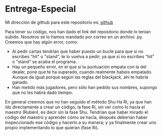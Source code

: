 # Entrega-Especial

Mi dirección de github para este repositorio es:[ github](https://github.com/Xavitheforce/Entrega-Especial)

Para tener su código, nos han dado el link del repositorio donde lo tenían subido. Nosotros se lo hamos mandado por correo en un archivo .py.
Creemos que hay algún error, como:
- Al pedir cartas tendrían que haber puesto un bucle para que si no escribes "hit" o "stand", te lo vuelva a pedir; ya que si no escribes  "hit" o "stand" se acaba el programa.
- Hay un pequeño error, en el que si tu puntuación empata con la del dealer, pone que te ha superado, cuando realmente habeis empatado. Aunque da igual porque según las reglas del blackjack, ahí te habría ganado.
- Han metido más jugadores, pero sólo han pedido sus nombres, supongo que no les habrá dado tiempo.

En general creemos que no han seguido el método Shu Ha Ri, ya que han ido directamente a crear un código, la fase Ri, sin ver como lo hacía el maestro (Rubén), es decir sin la fase Shu. Tendrían que haber mirado el código del maestro y aprender cómo se hacía, después deberían haber inspeccionado ese código y hacerlo a su manera; y ya finalmente crear uno propio implementando lo que quieran (fase Ri).
